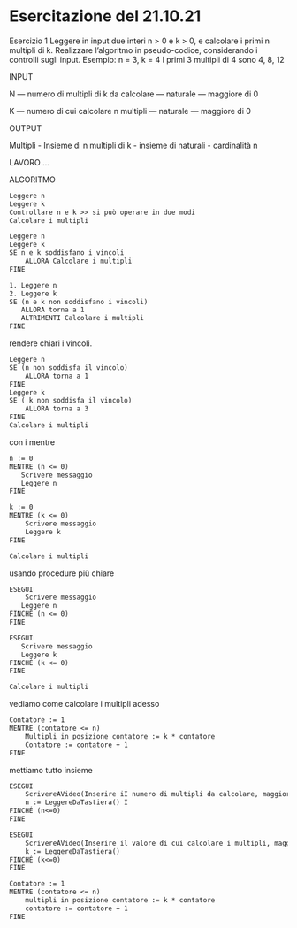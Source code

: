 # Esercitazione del 21.10.21

Esercizio 1
Leggere in input due interi n > 0 e k > 0, e calcolare i primi n multipli di k.
Realizzare l’algoritmo in pseudo-codice, considerando i controlli sugli input.
Esempio:
n = 3, k = 4
I primi 3 multipli di 4 sono 4, 8, 12

INPUT

N — numero di multipli di k da calcolare — naturale — maggiore di 0

K — numero di cui calcolare n multipli — naturale — maggiore di 0

OUTPUT

Multipli - Insieme di n multipli di k - insieme di naturali - cardinalità n

LAVORO
...

ALGORITMO

```txt title="-alg v1"
Leggere n
Leggere k
Controllare n e k >> si può operare in due modi
Calcolare i multipli
```

```txt title="-alg v2"
Leggere n
Leggere k
SE n e k soddisfano i vincoli
    ALLORA Calcolare i multipli
FINE
```

```txt title="-alg v2b"
1. Leggere n
2. Leggere k
SE (n e k non soddisfano i vincoli)
   ALLORA torna a 1
   ALTRIMENTI Calcolare i multipli
FINE
```

rendere chiari i vincoli.

```txt title="-alg v2c"
Leggere n
SE (n non soddisfa il vincolo)
    ALLORA torna a 1
FINE
Leggere k
SE ( k non soddisfa il vincolo)
    ALLORA torna a 3
FINE
Calcolare i multipli
```

con i mentre

```txt title="-alg v3a"
n := 0
MENTRE (n <= 0)
   Scrivere messaggio
   Leggere n
FINE

k := 0
MENTRE (k <= 0)
    Scrivere messaggio
    Leggere k
FINE

Calcolare i multipli
```

usando procedure più chiare

```txt title="-alg v3b"
ESEGUI
    Scrivere messaggio
   Leggere n
FINCHÉ (n <= 0)
FINE

ESEGUI
   Scrivere messaggio
   Leggere k
FINCHÉ (k <= 0)
FINE

Calcolare i multipli
```

vediamo come calcolare i multipli adesso

```txt title="-alg v4"
Contatore := 1
MENTRE (contatore <= n)
    Multipli in posizione contatore := k * contatore
    Contatore := contatore + 1
FINE
```

mettiamo tutto insieme

```txt title="-alg v5"
ESEGUI
    ScrivereAVideo(Inserire iI numero di multipli da calcolare, maggiore di 0)
    n := LeggereDaTastiera() I
FINCHÉ (n<=0)
FINE

ESEGUI
    ScrivereAVideo(Inserire il valore di cui calcolare i multipli, maggiore di 0)
    k := LeggereDaTastiera()
FINCHÉ (k<=0)
FINE

Contatore := 1
MENTRE (contatore <= n)
    multipli in posizione contatore := k * contatore
    contatore := contatore + 1
FINE
```
